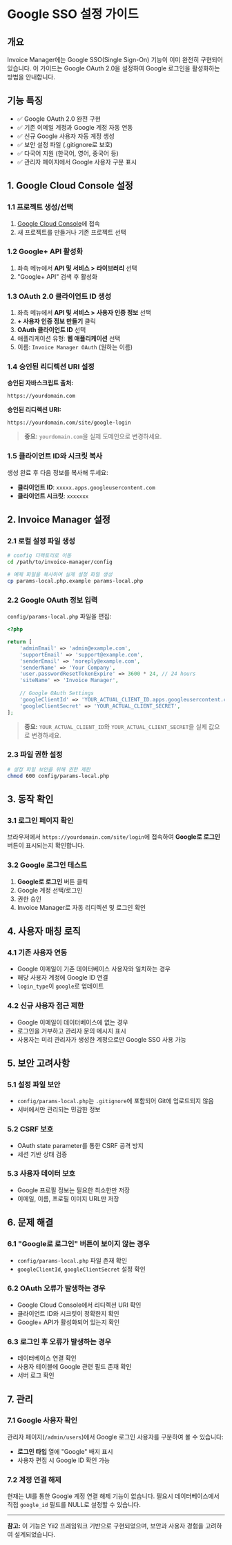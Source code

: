 # Google SSO 설정 가이드

## 개요

Invoice Manager에는 Google SSO(Single Sign-On) 기능이 이미 완전히 구현되어 있습니다. 
이 가이드는 Google OAuth 2.0을 설정하여 Google 로그인을 활성화하는 방법을 안내합니다.

## 기능 특징

- ✅ Google OAuth 2.0 완전 구현
- ✅ 기존 이메일 계정과 Google 계정 자동 연동
- ✅ 신규 Google 사용자 자동 계정 생성
- ✅ 보안 설정 파일 (.gitignore로 보호)
- ✅ 다국어 지원 (한국어, 영어, 중국어 등)
- ✅ 관리자 페이지에서 Google 사용자 구분 표시

## 1. Google Cloud Console 설정

### 1.1 프로젝트 생성/선택
1. [Google Cloud Console](https://console.cloud.google.com/)에 접속
2. 새 프로젝트를 만들거나 기존 프로젝트 선택

### 1.2 Google+ API 활성화
1. 좌측 메뉴에서 **API 및 서비스 > 라이브러리** 선택
2. "Google+ API" 검색 후 활성화

### 1.3 OAuth 2.0 클라이언트 ID 생성
1. 좌측 메뉴에서 **API 및 서비스 > 사용자 인증 정보** 선택
2. **+ 사용자 인증 정보 만들기** 클릭
3. **OAuth 클라이언트 ID** 선택
4. 애플리케이션 유형: **웹 애플리케이션** 선택
5. 이름: `Invoice Manager OAuth` (원하는 이름)

### 1.4 승인된 리디렉션 URI 설정
**승인된 자바스크립트 출처:**
```
https://yourdomain.com
```

**승인된 리디렉션 URI:**
```
https://yourdomain.com/site/google-login
```

> **중요:** `yourdomain.com`을 실제 도메인으로 변경하세요.

### 1.5 클라이언트 ID와 시크릿 복사
생성 완료 후 다음 정보를 복사해 두세요:
- **클라이언트 ID**: `xxxxx.apps.googleusercontent.com`
- **클라이언트 시크릿**: `xxxxxxx`

## 2. Invoice Manager 설정

### 2.1 로컬 설정 파일 생성
```bash
# config 디렉토리로 이동
cd /path/to/invoice-manager/config

# 예제 파일을 복사하여 실제 설정 파일 생성
cp params-local.php.example params-local.php
```

### 2.2 Google OAuth 정보 입력
`config/params-local.php` 파일을 편집:

```php
<?php

return [
    'adminEmail' => 'admin@example.com',
    'supportEmail' => 'support@example.com',
    'senderEmail' => 'noreply@example.com',
    'senderName' => 'Your Company',
    'user.passwordResetTokenExpire' => 3600 * 24, // 24 hours
    'siteName' => 'Invoice Manager',
    
    // Google OAuth Settings
    'googleClientId' => 'YOUR_ACTUAL_CLIENT_ID.apps.googleusercontent.com',
    'googleClientSecret' => 'YOUR_ACTUAL_CLIENT_SECRET',
];
```

> **중요:** `YOUR_ACTUAL_CLIENT_ID`와 `YOUR_ACTUAL_CLIENT_SECRET`을 실제 값으로 변경하세요.

### 2.3 파일 권한 설정
```bash
# 설정 파일 보안을 위해 권한 제한
chmod 600 config/params-local.php
```

## 3. 동작 확인

### 3.1 로그인 페이지 확인
브라우저에서 `https://yourdomain.com/site/login`에 접속하여 **Google로 로그인** 버튼이 표시되는지 확인합니다.

### 3.2 Google 로그인 테스트
1. **Google로 로그인** 버튼 클릭
2. Google 계정 선택/로그인
3. 권한 승인
4. Invoice Manager로 자동 리디렉션 및 로그인 확인

## 4. 사용자 매칭 로직

### 4.1 기존 사용자 연동
- Google 이메일이 기존 데이터베이스 사용자와 일치하는 경우
- 해당 사용자 계정에 Google ID 연결
- `login_type`이 `google`로 업데이트

### 4.2 신규 사용자 접근 제한
- Google 이메일이 데이터베이스에 없는 경우
- 로그인을 거부하고 관리자 문의 메시지 표시
- 사용자는 미리 관리자가 생성한 계정으로만 Google SSO 사용 가능

## 5. 보안 고려사항

### 5.1 설정 파일 보안
- `config/params-local.php`는 `.gitignore`에 포함되어 Git에 업로드되지 않음
- 서버에서만 관리되는 민감한 정보

### 5.2 CSRF 보호
- OAuth state parameter를 통한 CSRF 공격 방지
- 세션 기반 상태 검증

### 5.3 사용자 데이터 보호
- Google 프로필 정보는 필요한 최소한만 저장
- 이메일, 이름, 프로필 이미지 URL만 저장

## 6. 문제 해결

### 6.1 "Google로 로그인" 버튼이 보이지 않는 경우
- `config/params-local.php` 파일 존재 확인
- `googleClientId`, `googleClientSecret` 설정 확인

### 6.2 OAuth 오류가 발생하는 경우
- Google Cloud Console에서 리디렉션 URI 확인
- 클라이언트 ID와 시크릿이 정확한지 확인
- Google+ API가 활성화되어 있는지 확인

### 6.3 로그인 후 오류가 발생하는 경우
- 데이터베이스 연결 확인
- 사용자 테이블에 Google 관련 필드 존재 확인
- 서버 로그 확인

## 7. 관리

### 7.1 Google 사용자 확인
관리자 페이지(`/admin/users`)에서 Google 로그인 사용자를 구분하여 볼 수 있습니다:
- **로그인 타입** 열에 "Google" 배지 표시
- 사용자 편집 시 Google ID 확인 가능

### 7.2 계정 연결 해제
현재는 UI를 통한 Google 계정 연결 해제 기능이 없습니다. 필요시 데이터베이스에서 직접 `google_id` 필드를 NULL로 설정할 수 있습니다.

---

**참고:** 이 기능은 Yii2 프레임워크 기반으로 구현되었으며, 보안과 사용자 경험을 고려하여 설계되었습니다.